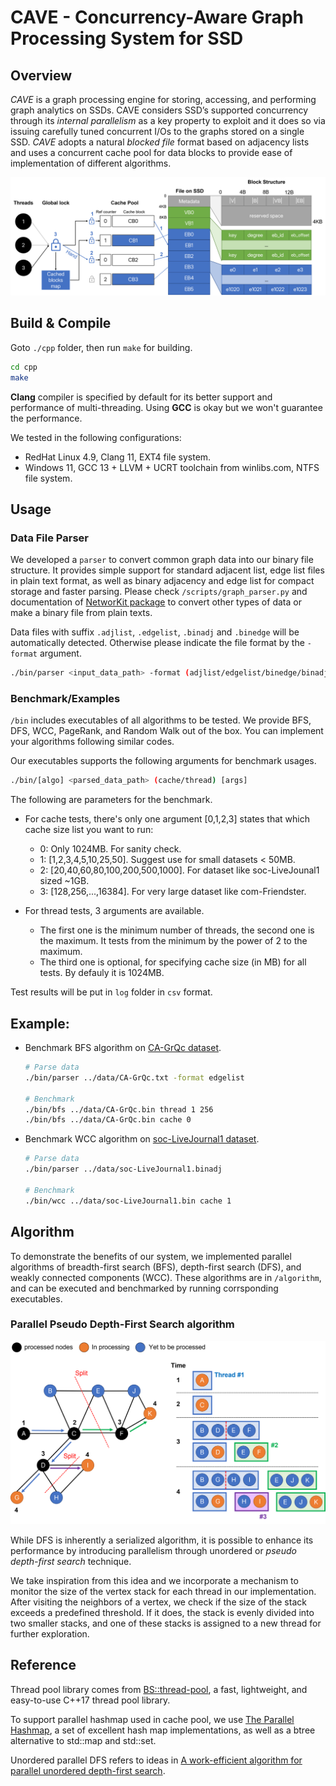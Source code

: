 # CAVE - Concurrency-Aware Graph Processing System for SSD

## Overview

*CAVE* is a graph processing engine for
storing, accessing, and performing graph analytics on SSDs. CAVE considers SSD’s supported concurrency through its *internal parallelism* as a key property to exploit and it does so via issuing carefully tuned concurrent I/Os to the graphs stored on a single SSD. *CAVE* adopts a natural *blocked file* format based on adjacency
lists and uses a concurrent cache pool for data blocks to provide ease of implementation of different algorithms.

![Architecture](./figures/Architecture.png)

## Build & Compile

Goto `./cpp` folder, then run `make` for building.

```bash
cd cpp
make
```

**Clang** compiler is specified by default for its better support and performance of multi-threading. Using **GCC** is okay but we won't guarantee the performance.

We tested in the following configurations:

* RedHat Linux 4.9, Clang 11, EXT4 file system.
* Windows 11, GCC 13 + LLVM + UCRT toolchain from winlibs.com, NTFS file system.

## Usage

### Data File Parser

We developed a `parser` to convert common graph data into our binary file structure. It provides simple support for standard adjacent list, edge list files in plain text format, as well as binary adjacency and edge list for compact storage and faster parsing. Please check `/scripts/graph_parser.py` and documentation of [NetworKit package](https://networkit.github.io/) to convert other types of data or make a binary file from plain texts.

Data files with suffix `.adjlist`, `.edgelist`, `.binadj` and `.binedge` will be automatically detected. Otherwise please indicate the file format by the `-format` argument.

```bash
./bin/parser <input_data_path> -format (adjlist/edgelist/binedge/binadj)
```

### Benchmark/Examples

`/bin` includes executables of all algorithms to be tested. We provide BFS, DFS, WCC, PageRank, and Random Walk out of the box. You can implement your algorithms following similar codes.

Our executables supports the following arguments for benchmark usages.

```bash
./bin/[algo] <parsed_data_path> (cache/thread) [args]
```

The following are parameters for the benchmark.

* For cache tests, there's only one argument [0,1,2,3] states that which cache size list you want to run:
  * 0: Only 1024MB. For sanity check.
  * 1: [1,2,3,4,5,10,25,50]. Suggest use for small datasets < 50MB.
  * 2: [20,40,60,80,100,200,500,1000]. For dataset like soc-LiveJounal1 sized ~1GB.
  * 3: [128,256,...,16384]. For very large dataset like com-Friendster.

* For thread tests, 3 arguments are available.  

  * The first one is the minimum number of threads, the second one is the maximum. It tests from the minimum by the power of 2 to the maximum.
  * The third one is optional, for specifying cache size (in MB) for all tests. By defauly it is 1024MB.

Test results will be put in `log` folder in `csv` format.

## Example:

* Benchmark BFS algorithm on [CA-GrQc dataset](https://snap.stanford.edu/data/ca-GrQc.html).

  ```bash
  # Parse data
  ./bin/parser ../data/CA-GrQc.txt -format edgelist

  # Benchmark
  ./bin/bfs ../data/CA-GrQc.bin thread 1 256
  ./bin/bfs ../data/CA-GrQc.bin cache 0
  ```
* Benchmark WCC algorithm on [soc-LiveJournal1 dataset](https://snap.stanford.edu/data/soc-LiveJournal1.html).

  ```bash
  # Parse data
  ./bin/parser ../data/soc-LiveJournal1.binadj

  # Benchmark
  ./bin/wcc ../data/soc-LiveJournal1.bin cache 1
  ```

## Algorithm

To demonstrate the benefits of our system, we implemented parallel algorithms of breadth-first search (BFS), depth-first search (DFS), and weakly connected components (WCC). These algorithms are in `/algorithm`, and can be executed and benchmarked by running corrsponding executables.

### Parallel Pseudo Depth-First Search algorithm

![parallel_pdfs_figure](./figures/pdfs_example.png)

While DFS is inherently a serialized algorithm, it is possible to enhance its performance by introducing parallelism through unordered or *pseudo depth-first search* technique.

We take inspiration from this idea and we incorporate a mechanism to monitor the size of the vertex stack for each thread in our implementation. After visiting the neighbors of a vertex, we check if the size of the stack exceeds a predefined threshold. If it does, the stack is evenly divided into two smaller stacks, and one of these stacks is assigned to a new thread for further exploration.

## Reference

Thread pool library comes from [BS::thread-pool](https://github.com/bshoshany/thread-pool), a fast, lightweight, and easy-to-use C++17 thread pool library. 

To support parallel hashmap used in cache pool, we use [The Parallel Hashmap](https://github.com/greg7mdp/parallel-hashmap), a set of excellent hash map implementations, as well as a btree alternative to std::map and std::set.

Unordered parallel DFS refers to ideas in [A work-efficient algorithm for parallel unordered depth-first search](https://dl.acm.org/doi/10.1145/2807591.2807651).
